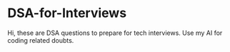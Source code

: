 # DSA-for-Interviews
Hi, these are DSA questions to prepare for tech interviews. Use my AI for coding related doubts. 
